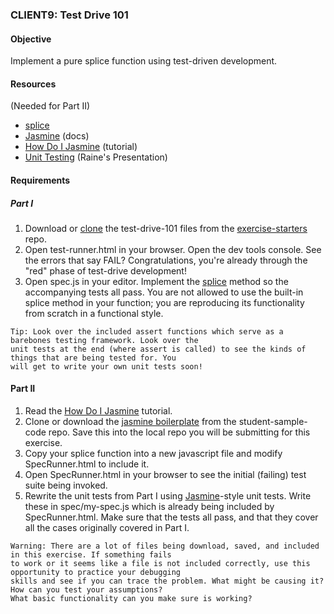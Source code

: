 ### CLIENT9: Test Drive 101

#### Objective
Implement a pure splice function using test-driven development.

#### Resources
(Needed for Part II)

* [splice](https://developer.mozilla.org/en-US/docs/Web/JavaScript/Reference/Global_Objects/Array/splice)
* [Jasmine](http://jasmine.github.io/) (docs)
* [How Do I Jasmine](http://evanhahn.com/how-do-i-jasmine/) (tutorial)
* [Unit Testing](https://slid.es/rainelourie/unit-testing/fullscreen) (Raine's Presentation)

#### Requirements
##### Part I

1. Download or [clone](http://stackoverflow.com/questions/1872113/how-do-i-clone-a-github-project-to-run-locally) the test-drive-101 files from the [exercise-starters](https://github.com/RefactorU/exercise-starters/tree/master/client-js/test-drive-101) repo.
2. Open test-runner.html in your browser. Open the dev tools console. See the errors that say FAIL? Congratulations, you're already through the "red" phase of test-drive development!
3. Open spec.js in your editor. Implement the [splice](https://developer.mozilla.org/en-US/docs/Web/JavaScript/Reference/Global_Objects/Array/splice) method so the accompanying tests all pass. You are not allowed to use the built-in splice method in your function; you are reproducing its functionality from scratch in a functional style.

```
Tip: Look over the included assert functions which serve as a barebones testing framework. Look over the
unit tests at the end (where assert is called) to see the kinds of things that are being tested for. You
will get to write your own unit tests soon!
```

#### Part II

1. Read the [How Do I Jasmine](http://evanhahn.com/how-do-i-jasmine/) tutorial.
2. Clone or download the [jasmine boilerplate](https://github.com/RefactorU/student-sample-code/tree/master/jasmine) from the student-sample-code repo. Save this into the local repo you will be submitting for this exercise.
3. Copy your splice function into a new javascript file and modify SpecRunner.html to include it.
4. Open SpecRunner.html in your browser to see the initial (failing) test suite being invoked.
5. Rewrite the unit tests from Part I using [Jasmine](http://jasmine.github.io/)-style unit tests. Write these in spec/my-spec.js which is already being included by SpecRunner.html. Make sure that the tests all pass, and that they cover all the cases originally covered in Part I.

```
Warning: There are a lot of files being download, saved, and included in this exercise. If something fails
to work or it seems like a file is not included correctly, use this opportunity to practice your debugging
skills and see if you can trace the problem. What might be causing it? How can you test your assumptions?
What basic functionality can you make sure is working?
```

